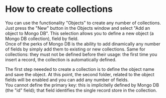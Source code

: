 # How to create collections

You can use the functionality "Objects" to create any number of collections. Just press the "New" button in the Objects window and select "Add an object to Mongo DB". This selection allows you to define a new object \(a Mongo DB collection\), field by field.  
Once of the perks of Mongo DB is the ability to add dinamically any number of fields by simply add them to existing or new collections. Same for collections: they must not be defined before their usage: the first time you insert a record, the collection is automatically defined.

The first step neeeded to create a collection is to define the object name and save the object. At this point, the second folder, related to the object fields will be enabled and you can add any number of fields.  
You cannot define the primary key: this is implicitelly defined by Mongo DB \(the "id" field\); that field identifies the single record store in the collection.


